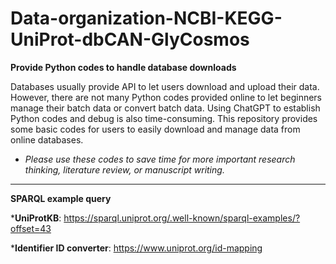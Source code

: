 # Data-organization-NCBI-KEGG-UniProt-dbCAN-GlyCosmos
**Provide Python codes to handle database downloads**

Databases usually provide API to let users download and upload their data. However, there are not many Python codes provided online to let beginners manage their batch data or convert batch data. Using ChatGPT to establish Python codes and debug is also time-consuming. This repository provides some basic codes for users to easily download and manage data from online databases. 

* *Please use these codes to save time for more important research thinking, literature review, or manuscript writing.* 




----

**SPARQL example query**

***UniProtKB**: https://sparql.uniprot.org/.well-known/sparql-examples/?offset=43 

***Identifier ID converter**: https://www.uniprot.org/id-mapping
